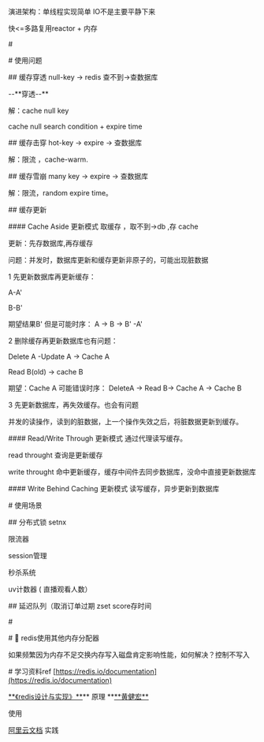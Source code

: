 演进架构：单线程实现简单 IO不是主要平静下来

快<=多路复用reactor + 内存

\#

\# 使用问题

\## 缓存穿透
null-key -> redis 查不到->查数据库

 --\*\*穿透--\*\*

解：cache null key

 cache null search condition + expire time

\## 缓存击穿
hot-key -> expire -> 查数据库

解：限流 ，cache-warm.

\## 缓存雪崩
many key -> expire -> 查数据库

解：限流，random expire time。

\## 缓存更新

\#### Cache Aside 更新模式
取缓存 ，取不到->db ,存 cache

更新：先存数据库,再存缓存

问题：并发时，数据库更新和缓存更新非原子的，可能出现脏数据

1 先更新数据库再更新缓存：

 A-A'

 B-B'

期望结果B' 但是可能时序： A -> B -> B' -A'

2 删除缓存再更新数据库也有问题：

Delete A -Update A -> Cache A

Read B(old) -> cache B

期望：Cache A 可能错误时序： DeleteA -> Read B-> Cache A -> Cache B

3 先更新数据库，再失效缓存。也会有问题

并发的读操作，读到的脏数据，上一个操作失效之后，将脏数据更新到缓存。

\#### Read/Write Through 更新模式
通过代理读写缓存。

read throught 查询是更新缓存

write throught 命中更新缓存，缓存中间件去同步数据库，没命中直接更新数据库

\#### Write Behind Caching 更新模式
读写缓存，异步更新到数据库

\# 使用场景

\## 分布式锁
setnx

限流器

session管理

秒杀系统

uv计数器 ( 直播观看人数）

\## 延迟队列（取消订单过期
zset score存时间

\#

\# 🤔
redis使用其他内存分配器

如果频繁因为内存不足交换内存写入磁盘肯定影响性能，如何解决？控制不写入

\# 学习资料ref
[https://redis.io/documentation](https://redis.io/documentation)

[\*\*《redis设计与实现》\*\*](http://redisbook.com/)\*\* 原理 \*\*[\*\*黄健宏\*\*](https://book.douban.com/search/%E9%BB%84%E5%81%A5%E5%AE%8F)

 使用

[阿里云文档](https://help.aliyun.com/document\_detail/71881.html) 实践
